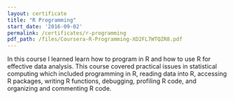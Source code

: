 ```yaml
---
layout: certificate
title: "R Programming"
start_date: '2016-09-02'
permalink: /certificates/r-programming
pdf_path: /files/Coursera-R-Programming-XD2FL7WTQZR8.pdf
---
```


In this course I learned learn how to program in R and how to use R for effective data analysis. This course covered practical issues in statistical computing which included programming in R, reading data into R, accessing R packages, writing R functions, debugging, profiling R code, and organizing and commenting R code.